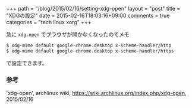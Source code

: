 +++
path = "/blog/2015/02/16/setting-xdg-open"
layout = "post"
title = "XDGの設定"
date = 2015-02-16T18:03:16+09:00
comments = true
categories = "tech linux xorg"
+++

急に `xdg-open` でブラウザが開かなくなったのでメモ

```sh
$ xdg-mime default google-chrome.desktop x-scheme-handler/http
$ xdg-mime default google-chrome.desktop x-scheme-handler/https
```

で設定できます。

### 参考

'xdg-open', archlinux wiki, https://wiki.archlinux.org/index.php/xdg-open, 2015/02/16
